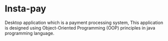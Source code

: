 # Insta-pay
Desktop application which is a payment processing system, This application is designed using Object-Oriented Programming (OOP) principles in java programming language.
